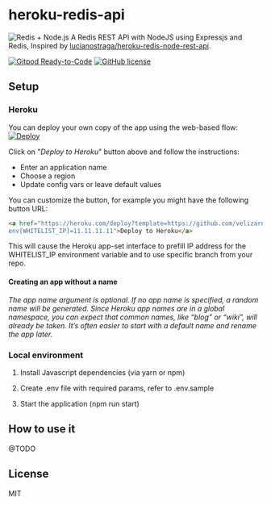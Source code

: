 # heroku-redis-api

![Redis + Node.js](img/redis-node.png)
A Redis REST API with NodeJS using Expressjs and Redis, Inspired by [lucianostraga/heroku-redis-node-rest-api](https://github.com/lucianostraga/heroku-redis-node-rest-api).

[![Gitpod Ready-to-Code](https://img.shields.io/badge/Gitpod-Ready--to--Code-blue?logo=gitpod)](https://gitpod.io/#https://github.com/velizarn/node-redis-api)
[![GitHub license](https://img.shields.io/badge/license-MIT-blue.svg)](https://github.com/velizarn/node-redis-api/blob/master/LICENSE)

## Setup

### Heroku

You can deploy your own copy of the app using the web-based flow:<br />
[![Deploy](https://www.herokucdn.com/deploy/button.svg)](https://heroku.com/deploy?template=https://github.com/velizarn/heroku-redis-api/tree/main)

Click on "*Deploy to Heroku*" button above and follow the instructions:
* Enter an application name
* Choose a region
* Update config vars or leave default values

You can customize the button, for example you might have the following button URL:
```html
<a href="https://heroku.com/deploy?template=https://github.com/velizarn/heroku-redis-api/tree/main&
env[WHITELIST_IP]=11.11.11.11">Deploy to Heroku</a>
```
This will cause the Heroku app-set interface to prefill IP address for the WHITELIST_IP environment variable and to use specific branch from your repo.

#### Creating an app without a name

*The app name argument is optional. If no app name is specified, a random name will be generated.
Since Heroku app names are in a global namespace, you can expect that common names, like “blog” or “wiki”, will already be taken. It’s often easier to start with a default name and rename the app later.*

### Local environment

1) Install Javascript dependencies (via yarn or npm)

2) Create .env file with required params, refer to .env.sample

3) Start the application (npm run start)

## How to use it

@TODO

## License

MIT